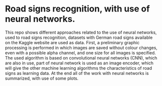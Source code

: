 # Road signs recognition, with use of neural networks.
This repo shows different approaches related to the use of neural networks, used to road signs recognition, datasets with German road signs available on the Kaggle website are used as data. 
First, a preliminary graphic processing is performed in which images are saved without colour changes, even with a possible alpha channel, and one size for all images is specified. 
The used algorithm is based on convolutional neural networks (CNN), which are also in use, part of neural network is used as an image encoder, which will give the other machine learning algorithms the characteristics of road signs as learning data. 
At the end all of the work with neural networks is summarized, with use of some plots.
